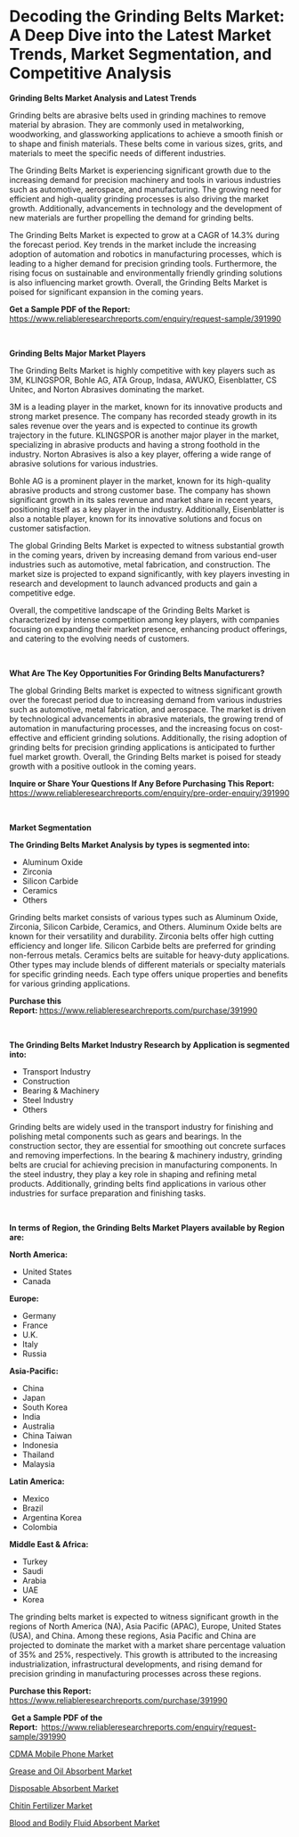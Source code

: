 <p><h1>Decoding the Grinding Belts Market: A Deep Dive into the Latest Market Trends, Market Segmentation, and Competitive Analysis</h1></p><p><strong>Grinding Belts Market Analysis and Latest Trends</strong></p>
<p><p>Grinding belts are abrasive belts used in grinding machines to remove material by abrasion. They are commonly used in metalworking, woodworking, and glassworking applications to achieve a smooth finish or to shape and finish materials. These belts come in various sizes, grits, and materials to meet the specific needs of different industries.</p><p>The Grinding Belts Market is experiencing significant growth due to the increasing demand for precision machinery and tools in various industries such as automotive, aerospace, and manufacturing. The growing need for efficient and high-quality grinding processes is also driving the market growth. Additionally, advancements in technology and the development of new materials are further propelling the demand for grinding belts.</p><p>The Grinding Belts Market is expected to grow at a CAGR of 14.3% during the forecast period. Key trends in the market include the increasing adoption of automation and robotics in manufacturing processes, which is leading to a higher demand for precision grinding tools. Furthermore, the rising focus on sustainable and environmentally friendly grinding solutions is also influencing market growth. Overall, the Grinding Belts Market is poised for significant expansion in the coming years.</p></p>
<p><strong>Get a Sample PDF of the Report:&nbsp;</strong> <a href="https://www.reliableresearchreports.com/enquiry/request-sample/391990">https://www.reliableresearchreports.com/enquiry/request-sample/391990</a></p>
<p>&nbsp;</p>
<p><strong>Grinding Belts Major Market Players</strong></p>
<p><p>The Grinding Belts Market is highly competitive with key players such as 3M, KLINGSPOR, Bohle AG, ATA Group, Indasa, AWUKO, Eisenblatter, CS Unitec, and Norton Abrasives dominating the market. </p><p>3M is a leading player in the market, known for its innovative products and strong market presence. The company has recorded steady growth in its sales revenue over the years and is expected to continue its growth trajectory in the future. KLINGSPOR is another major player in the market, specializing in abrasive products and having a strong foothold in the industry. Norton Abrasives is also a key player, offering a wide range of abrasive solutions for various industries.</p><p>Bohle AG is a prominent player in the market, known for its high-quality abrasive products and strong customer base. The company has shown significant growth in its sales revenue and market share in recent years, positioning itself as a key player in the industry. Additionally, Eisenblatter is also a notable player, known for its innovative solutions and focus on customer satisfaction.</p><p>The global Grinding Belts Market is expected to witness substantial growth in the coming years, driven by increasing demand from various end-user industries such as automotive, metal fabrication, and construction. The market size is projected to expand significantly, with key players investing in research and development to launch advanced products and gain a competitive edge.</p><p>Overall, the competitive landscape of the Grinding Belts Market is characterized by intense competition among key players, with companies focusing on expanding their market presence, enhancing product offerings, and catering to the evolving needs of customers.</p></p>
<p>&nbsp;</p>
<p><strong>What Are The Key Opportunities For Grinding Belts Manufacturers?</strong></p>
<p><p>The global Grinding Belts market is expected to witness significant growth over the forecast period due to increasing demand from various industries such as automotive, metal fabrication, and aerospace. The market is driven by technological advancements in abrasive materials, the growing trend of automation in manufacturing processes, and the increasing focus on cost-effective and efficient grinding solutions. Additionally, the rising adoption of grinding belts for precision grinding applications is anticipated to further fuel market growth. Overall, the Grinding Belts market is poised for steady growth with a positive outlook in the coming years.</p></p>
<p><strong>Inquire or Share Your Questions If Any Before Purchasing This Report:</strong> <a href="https://www.reliableresearchreports.com/enquiry/pre-order-enquiry/391990">https://www.reliableresearchreports.com/enquiry/pre-order-enquiry/391990</a></p>
<p>&nbsp;</p>
<p><strong>Market Segmentation</strong></p>
<p><strong>The Grinding Belts Market Analysis by types is segmented into:</strong></p>
<p><ul><li>Aluminum Oxide</li><li>Zirconia</li><li>Silicon Carbide</li><li>Ceramics</li><li>Others</li></ul></p>
<p><p>Grinding belts market consists of various types such as Aluminum Oxide, Zirconia, Silicon Carbide, Ceramics, and Others. Aluminum Oxide belts are known for their versatility and durability. Zirconia belts offer high cutting efficiency and longer life. Silicon Carbide belts are preferred for grinding non-ferrous metals. Ceramics belts are suitable for heavy-duty applications. Other types may include blends of different materials or specialty materials for specific grinding needs. Each type offers unique properties and benefits for various grinding applications.</p></p>
<p><strong>Purchase this Report:&nbsp;</strong><a href="https://www.reliableresearchreports.com/purchase/391990">https://www.reliableresearchreports.com/purchase/391990</a></p>
<p>&nbsp;</p>
<p><strong>The Grinding Belts Market Industry Research by Application is segmented into:</strong></p>
<p><ul><li>Transport Industry</li><li>Construction</li><li>Bearing & Machinery</li><li>Steel Industry</li><li>Others</li></ul></p>
<p><p>Grinding belts are widely used in the transport industry for finishing and polishing metal components such as gears and bearings. In the construction sector, they are essential for smoothing out concrete surfaces and removing imperfections. In the bearing & machinery industry, grinding belts are crucial for achieving precision in manufacturing components. In the steel industry, they play a key role in shaping and refining metal products. Additionally, grinding belts find applications in various other industries for surface preparation and finishing tasks.</p></p>
<p>&nbsp;</p>
<p><strong>In terms of Region, the Grinding Belts Market Players available by Region are:</strong></p>
<p>
    <p> <strong> North America: </strong>
        <ul>
            <li>United States</li>
            <li>Canada</li>
        </ul>
        </p> 
    <p> <strong> Europe: </strong>
        <ul>
            <li>Germany</li>
            <li>France</li>
            <li>U.K.</li>
            <li>Italy</li>
            <li>Russia</li>
        </ul>
        </p> 
    <p> <strong> Asia-Pacific: </strong>
        <ul>
            <li>China</li>
            <li>Japan</li>
            <li>South Korea</li>
            <li>India</li>
            <li>Australia</li>
            <li>China Taiwan</li>
            <li>Indonesia</li>
            <li>Thailand</li>
            <li>Malaysia</li>
        </ul>
        </p> 
    <p> <strong> Latin America: </strong>
        <ul>
            <li>Mexico</li>
            <li>Brazil</li>
            <li>Argentina Korea</li>
            <li>Colombia</li>
        </ul>
        </p> 
    <p> <strong> Middle East & Africa: </strong>
        <ul>
            <li>Turkey</li>
            <li>Saudi</li>
            <li>Arabia</li>
            <li>UAE</li>
            <li>Korea</li>
        </ul>
    </p>
    </p>
<p><p>The grinding belts market is expected to witness significant growth in the regions of North America (NA), Asia Pacific (APAC), Europe, United States (USA), and China. Among these regions, Asia Pacific and China are projected to dominate the market with a market share percentage valuation of 35% and 25%, respectively. This growth is attributed to the increasing industrialization, infrastructural developments, and rising demand for precision grinding in manufacturing processes across these regions.</p></p>
<p><strong>Purchase this Report: </strong><a href="https://www.reliableresearchreports.com/purchase/391990">https://www.reliableresearchreports.com/purchase/391990</a></p>
<p>&nbsp;<strong>Get a Sample PDF of the Report:&nbsp;&nbsp;</strong><a href="https://www.reliableresearchreports.com/enquiry/request-sample/391990">https://www.reliableresearchreports.com/enquiry/request-sample/391990</a></p>
<p><strong></strong></p>
<p><p><a href="https://view.publitas.com/reportprime-1/cdma-mobile-phone-market-centers-on-aspects-such-as-market-growth-market-share-market-opportunity-and-projected-forecasts-spanning-from-2024-to-2031/">CDMA Mobile Phone Market</a></p><p><a href="https://boundless-drawbridge-702.notion.site/Grease-and-Oil-Absorbent-Market-Size-Growing-and-Forecasted-for-period-from-2024-2031-and-provides-af240030d9fc4ae584d4f6eb96d10758">Grease and Oil Absorbent Market</a></p><p><a href="https://gamy-alyssum-396.notion.site/Disposable-Absorbent-Market-Size-Market-Trends-and-Growth-Outlook-forecasted-for-period-from-2024--a67e90b7a80647d7a4693ee034dad672">Disposable Absorbent Market</a></p><p><a href="https://view.publitas.com/reportprime-1/chitin-fertilizer-market-furnish-information-about-market-size-market-share-market-dynamics-and-projections-spanning-from-2024-to-2031/">Chitin Fertilizer Market</a></p><p><a href="https://natural-crush-b99.notion.site/Blood-and-Bodily-Fluid-Absorbent-Market-Research-Report-Reveals-The-Latest-Trends-And-Opportunities--c9f88116ade64c0f8105b1ef96390a57">Blood and Bodily Fluid Absorbent Market</a></p></p>